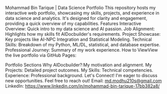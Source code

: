 Mohammad Bin Tarique | Data Science Portfolio
This repository hosts my interactive web portfolio, showcasing my skills, projects, and experience in data science and analytics. 
It's designed for clarity and engagement, providing a quick overview of my capabilities.
Features
Interactive Overview: Quick intro to my data science and AI passion.
Job Alignment: Highlights how my skills fit AIDocbuilder's requirements.
Project Showcase: Key projects like AI-NPC Integration and Statistical Modeling.
Technical Skills: Breakdown of my Python, ML/DL, statistical, and database expertise.
Professional Journey: Summary of my work experience.
How to ViewView the live portfolio via GitHub Pages:

Portfolio Sections
Why AIDocbuilder?:My motivation and alignment.
My Projects: Detailed project outcomes.
My Skills: Technical competencies.
Experience: Professional background.
 Let's Connect!
I'm eager to discuss new opportunities. Feel free to reach out!
Email: md.modhu210s@gmail.com
LinkedIn: https://www.linkedin.com/in/mohammad-bin-tarique-17bb382a8/
